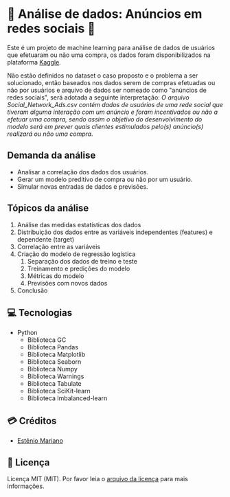 # 🏸 Análise de dados: Anúncios em redes sociais 📰

Este é um projeto de machine learning para análise de dados de usuários que efetuaram ou não uma compra, os dados foram disponibilizados na plataforma [Kaggle](https://www.kaggle.com/datasets/dragonheir/logistic-regression).

Não estão definidos no dataset o caso proposto e o problema a ser solucionado, então baseados nos dados serem de compras efetuadas ou não por usuários e arquivo de dados ser nomeado como "anúncios de redes sociais", será adotada a seguinte interpretação: *O arquivo Social_Network_Ads.csv contém dados de usuários de uma rede social que tiveram alguma interação com um anúncio e foram incentivados ou não a efetuar uma compra, sendo assim o objetivo do desenvolvimento do modelo será em prever quais clientes estimulados pelo(s) anúncio(s) realizará ou não uma compra.*

## Demanda da análise

- Analisar a correlação dos dados dos usuários.
- Gerar um modelo preditivo de compra ou não por um usuário.
- Simular novas entradas de dados e previsões.
  
## Tópicos da análise

1. Análise das medidas estatísticas dos dados
2. Distribuição dos dados entre as variáveis independentes (features) e dependente (target)
3. Correlação entre as variáveis
4. Criação do modelo de regressão logística
   1. Separação dos dados de treino e teste
   2. Treinamento e predições do modelo
   3. Métricas do modelo
   4. Previsões com novos dados
5. Conclusão

## 💻 Tecnologias

- Python
    - Biblioteca GC
    - Biblioteca Pandas
    - Biblioteca Matplotlib
    - Biblioteca Seaborn
    - Biblioteca Numpy
    - Biblioteca Warnings
    - Biblioteca Tabulate
    - Biblioteca SciKit-learn
    - Biblioteca Imbalanced-learn

## 💳 Créditos

- [Estênio Mariano](https://github.com/emso-exe)

## 🔖 Licença

Licença MIT (MIT). Por favor leia o [arquivo da licença](LICENSE.md) para mais informações.